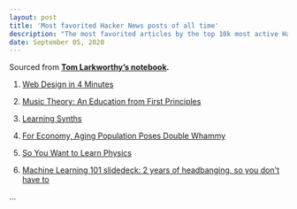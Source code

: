 ```yaml
---
layout: post
title: 'Most favorited Hacker News posts of all time'
description: "The most favorited articles by the top 10k most active Hacker News members."
date: September 05, 2020
---
```


Sourced from **[Tom Larkworthy’s notebook](https://observablehq.com/@tomlarkworthy/hacker-favourites-analysis).**

1. [Web Design in 4 Minutes](https://jgthms.com/web-design-in-4-minutes/)

2. [Music Theory: An Education from First Principles](https://www.lightnote.co/)

3. [Learning Synths](https://learningsynths.ableton.com/)

4. [For Economy, Aging Population Poses Double Whammy](https://www.wsj.com/articles/for-economy-aging-population-poses-double-whammy-1470249965)

5. [So You Want to Learn Physics](https://www.susanjfowler.com/blog/2016/8/13/so-you-want-to-learn-physics)

6. [Machine Learning 101 slidedeck: 2 years of headbanging, so you don't have to](https://docs.google.com/presentation/d/1kSuQyW5DTnkVaZEjGYCkfOxvzCqGEFzWBy4e9Uedd9k/preview?imm_mid=0f9b7e&cmp=em-data-na-na-newsltr_20171213&slide=id.g183f28bdc3_0_90)

…